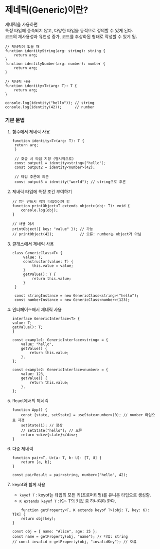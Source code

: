 # 제네릭(Generic)이란? 
제네릭을 사용하면 <br/>
특정 타입에 종속되지 않고, 다양한 타입을 동적으로 정의할 수 있게 된다. <br/>
코드의 재사용성과 유연성 증가, 코드를 추상화된 형태로 작성할 수 있게 됨.

```tsx
// 제네릭이 없을 때 
function identityString(arg: string): string {
    return arg;
}
function identityNumber(arg: number): number {
    return arg;
}

// 제네릭 사용 
function identity<T>(arg: T): T {
    return arg;
}

console.log(identity("hello")); // string
console.log(identity(42));      // number
```

### 기본 문법
1. 함수에서 제네릭 사용
   ```tsx
   function identity<T>(arg: T): T {
    return arg;
    }

    // 호출 시 타입 지정 (명시적으로)
    const output1 = identity<string>("hello");
    const output2 = identity<number>(42);

    // 타입 추론에 의존
    const output3 = identity("world"); // string으로 추론
    ```

2. 제네릭 타입에 특정 조건 부여하기
    ```tsx
    // T는 반드시 객체 타입이어야 함
    function printObject<T extends object>(obj: T): void {
        console.log(obj);
    }

    // 사용 예시
    printObject({ key: "value" }); // 가능
    // printObject(42);            // 오류: number는 object가 아님
    ```

3. 클래스에서 제네릭 사용
   ```tsx
   class GenericClass<T> {
        value: T;
        constructor(value: T) {
            this.value = value;
        }
        getValue(): T {
            return this.value;
        }   
    }

    const stringInstance = new GenericClass<string>("hello");
    const numberInstance = new GenericClass<number>(123);
    ```


 4. 인터페이스에서 제네릭 사용
    ```tsx
    interface GenericInterface<T> {
    value: T;
    getValue(): T;
    }

    const example1: GenericInterface<string> = {
        value: "hello",
        getValue() {
            return this.value;
        },
    };

    const example2: GenericInterface<number> = {
        value: 123,
        getValue() {
            return this.value;
        },
    };
    ``` 

 5. React에서의 제네릭
    ```tsx 
    function App() {
        const [state, setState] = useState<number>(0); // number 타입으로 지정
        setState(1); // 정상
        // setState("hello"); // 오류
        return <div>{state}</div>;
    }
    ```

6.  다중 제네릭
    ```tsx 
    function pair<T, U>(a: T, b: U): [T, U] {
        return [a, b];
    }

    const pairResult = pair<string, number>("hello", 42);
    ```

7. keyof와 함께 사용
   - `keyof T` : keyof는 타입의 모든 키(프로퍼티명)를 유니온 타입으로 생성함.
   - `K extends keyof T` : K는 T의 키값 중 하나여야 한다. 
    ```tsx
        function getProperty<T, K extends keyof T>(obj: T, key: K): T[K] {
        return obj[key];
    }

    const obj = { name: "Alice", age: 25 };
    const name = getProperty(obj, "name"); // 타입: string
    // const invalid = getProperty(obj, "invalidKey"); // 오류
    ```